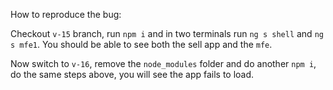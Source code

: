 How to reproduce the bug:

Checkout `v-15` branch, run `npm i` and in two terminals run `ng s shell` and `ng s mfe1`.
You should be able to see both the sell app and the `mfe`.

Now switch to `v-16`, remove the `node_modules` folder and do another `npm i`, do the same steps above, you will see the app fails to load.
